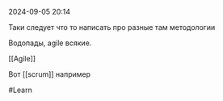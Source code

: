  2024-09-05 20:14

Таки следует что то написать про разные там методологии

Водопады, agile всякие.

[[Agile]]

Вот [[scrum]] например


#Learn
